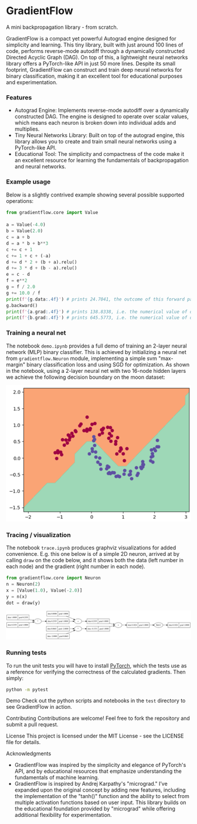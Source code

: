 # GradientFlow
A mini backpropagation library - from scratch.

GradientFlow is a compact yet powerful Autograd engine designed for simplicity and learning. This tiny library, built with just around 100 lines of code, performs reverse-mode autodiff through a dynamically constructed Directed Acyclic Graph (DAG). On top of this, a lightweight neural networks library offers a PyTorch-like API in just 50 more lines. Despite its small footprint, GradientFlow can construct and train deep neural networks for binary classification, making it an excellent tool for educational purposes and experimentation.

### Features
- Autograd Engine: Implements reverse-mode autodiff over a dynamically constructed DAG. The engine is designed to operate over scalar values, which means each neuron is broken down into individual adds and multiplies.
- Tiny Neural Networks Library: Built on top of the autograd engine, this library allows you to create and train small neural networks using a PyTorch-like API.
- Educational Tool: The simplicity and compactness of the code make it an excellent resource for learning the fundamentals of backpropagation and neural networks.

### Example usage

Below is a slightly contrived example showing several possible supported operations:

```python
from gradientflow.core import Value

a = Value(-4.0)
b = Value(2.0)
c = a + b
d = a * b + b**3
c += c + 1
c += 1 + c + (-a)
d += d * 2 + (b + a).relu()
d += 3 * d + (b - a).relu()
e = c - d
f = e**2
g = f / 2.0
g += 10.0 / f
print(f'{g.data:.4f}') # prints 24.7041, the outcome of this forward pass
g.backward()
print(f'{a.grad:.4f}') # prints 138.8338, i.e. the numerical value of dg/da
print(f'{b.grad:.4f}') # prints 645.5773, i.e. the numerical value of dg/db
```

### Training a neural net

The notebook `demo.ipynb` provides a full demo of training an 2-layer neural network (MLP) binary classifier. This is achieved by initializing a neural net from `gradientflow.Neuron` module, implementing a simple svm "max-margin" binary classification loss and using SGD for optimization. As shown in the notebook, using a 2-layer neural net with two 16-node hidden layers we achieve the following decision boundary on the moon dataset:

![2d neuron](nn_output.png)

### Tracing / visualization

The notebook `trace.ipynb` produces graphviz visualizations for added convenience. E.g. this one below is of a simple 2D neuron, arrived at by calling `draw` on the code below, and it shows both the data (left number in each node) and the gradient (right number in each node).

```python
from gradientflow.core import Neuron
n = Neuron(2)
x = [Value(1.0), Value(-2.0)]
y = n(x)
dot = draw(y)
```

![2d neuron](gout.svg)

### Running tests

To run the unit tests you will have to install [PyTorch](https://pytorch.org/), which the tests use as a reference for verifying the correctness of the calculated gradients. Then simply:

```bash
python -m pytest
```

Demo
Check out the python scripts and notebooks in the `test` directory to see GradientFlow in action.

Contributing
Contributions are welcome! Feel free to fork the repository and submit a pull request.

License
This project is licensed under the MIT License - see the LICENSE file for details.

Acknowledgments
- GradientFlow was inspired by the simplicity and elegance of PyTorch's API, and by educational resources that emphasize understanding the fundamentals of machine learning.
- GradientFlow is inspired by Andrej Karpathy's "micrograd." I’ve expanded upon the original concept by adding new features, including the implementation of the "tanh()" function and the ability to select from multiple activation functions based on user input. This library builds on the educational foundation provided by "micrograd" while offering additional flexibility for experimentation.
